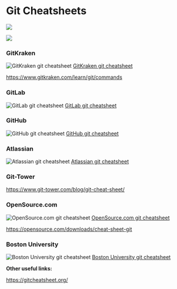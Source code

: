 # Git Cheatsheets

![](Git-Logo-2Color.svg)

![](gitworkflow.png)

### GitKraken

![GitKraken git cheatsheet](./gitkraken-git-basics-cheat-sheet.png)
[GitKraken git cheatsheet](./gitkraken-git-basics-cheat-sheet.pdf)

https://www.gitkraken.com/learn/git/commands

### GitLab

![GitLab git cheatsheet](./git-cheat-sheet_gitlab.png)
[GitLab git cheatsheet](./git-cheat-sheet_gitlab.pdf)

### GitHub

![GitHub git cheatsheet](./github-cheat-sheet-education.png)
[GitHub git cheatsheet](./github-cheat-sheet-education.pdf)

### Atlassian

![Atlassian git cheatsheet](./git-SWTM-2088_Atlassian-Git-Cheatsheet.png)
[Atlassian git cheatsheet](./git-SWTM-2088_Atlassian-Git-Cheatsheet.pdf)

### Git-Tower

https://www.git-tower.com/blog/git-cheat-sheet/

### OpenSource.com

![OpenSource.com git cheatsheet](./git-OSDC_cheatsheet-git-2022.4.7.png)
[OpenSource.com git cheatsheet](./git-OSDC_cheatsheet-git-2022.4.7.pdf)

https://opensource.com/downloads/cheat-sheet-git

### Boston University

![Boston University git cheatsheet](./boston-university_Git_CheatSheet.png)
[Boston University git cheatsheet](./boston-university_Git_CheatSheet.pdf)

**Other useful links:**

https://gitcheatsheet.org/

